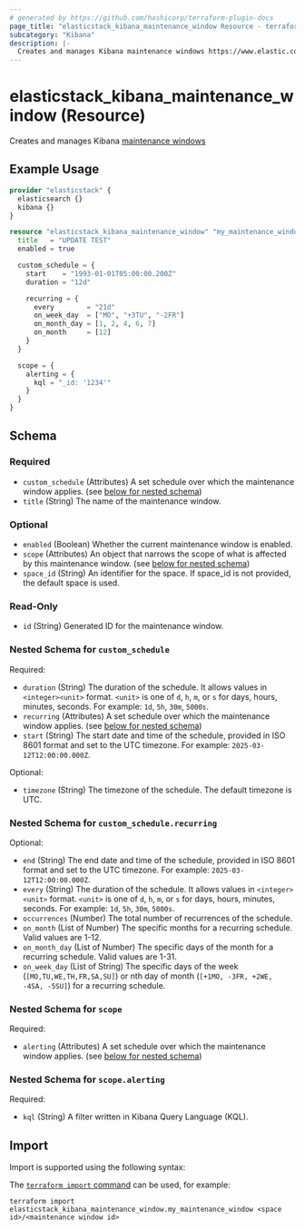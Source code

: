```yaml
---
# generated by https://github.com/hashicorp/terraform-plugin-docs
page_title: "elasticstack_kibana_maintenance_window Resource - terraform-provider-elasticstack"
subcategory: "Kibana"
description: |-
  Creates and manages Kibana maintenance windows https://www.elastic.co/docs/api/doc/kibana/group/endpoint-maintenance-window
---
```


# elasticstack_kibana_maintenance_window (Resource)

Creates and manages Kibana [maintenance windows](https://www.elastic.co/docs/api/doc/kibana/group/endpoint-maintenance-window)

## Example Usage

```terraform
provider "elasticstack" {
  elasticsearch {}
  kibana {}
}

resource "elasticstack_kibana_maintenance_window" "my_maintenance_window" {
  title   = "UPDATE TEST"
  enabled = true

  custom_schedule = {
    start    = "1993-01-01T05:00:00.200Z"
    duration = "12d"

    recurring = {
      every        = "21d"
      on_week_day  = ["MO", "+3TU", "-2FR"]
      on_month_day = [1, 2, 4, 6, 7]
      on_month     = [12]
    }
  }

  scope = {
    alerting = {
      kql = "_id: '1234'"
    }
  }
}
```

<!-- schema generated by tfplugindocs -->
## Schema

### Required

- `custom_schedule` (Attributes) A set schedule over which the maintenance window applies. (see [below for nested schema](#nestedatt--custom_schedule))
- `title` (String) The name of the maintenance window.

### Optional

- `enabled` (Boolean) Whether the current maintenance window is enabled.
- `scope` (Attributes) An object that narrows the scope of what is affected by this maintenance window. (see [below for nested schema](#nestedatt--scope))
- `space_id` (String) An identifier for the space. If space_id is not provided, the default space is used.

### Read-Only

- `id` (String) Generated ID for the maintenance window.

<a id="nestedatt--custom_schedule"></a>
### Nested Schema for `custom_schedule`

Required:

- `duration` (String) The duration of the schedule. It allows values in `<integer><unit>` format. `<unit>` is one of `d`, `h`, `m`, or `s` for days, hours, minutes, seconds. For example: `1d`, `5h`, `30m`, `5000s`.
- `recurring` (Attributes) A set schedule over which the maintenance window applies. (see [below for nested schema](#nestedatt--custom_schedule--recurring))
- `start` (String) The start date and time of the schedule, provided in ISO 8601 format and set to the UTC timezone. For example: `2025-03-12T12:00:00.000Z`.

Optional:

- `timezone` (String) The timezone of the schedule. The default timezone is UTC.

<a id="nestedatt--custom_schedule--recurring"></a>
### Nested Schema for `custom_schedule.recurring`

Optional:

- `end` (String) The end date and time of the schedule, provided in ISO 8601 format and set to the UTC timezone. For example: `2025-03-12T12:00:00.000Z`.
- `every` (String) The duration of the schedule. It allows values in `<integer><unit>` format. `<unit>` is one of `d`, `h`, `m`, or `s` for days, hours, minutes, seconds. For example: `1d`, `5h`, `30m`, `5000s`.
- `occurrences` (Number) The total number of recurrences of the schedule.
- `on_month` (List of Number) The specific months for a recurring schedule. Valid values are 1-12.
- `on_month_day` (List of Number) The specific days of the month for a recurring schedule. Valid values are 1-31.
- `on_week_day` (List of String) The specific days of the week (`[MO,TU,WE,TH,FR,SA,SU]`) or nth day of month (`[+1MO, -3FR, +2WE, -4SA, -5SU]`) for a recurring schedule.



<a id="nestedatt--scope"></a>
### Nested Schema for `scope`

Required:

- `alerting` (Attributes) A set schedule over which the maintenance window applies. (see [below for nested schema](#nestedatt--scope--alerting))

<a id="nestedatt--scope--alerting"></a>
### Nested Schema for `scope.alerting`

Required:

- `kql` (String) A filter written in Kibana Query Language (KQL).

## Import

Import is supported using the following syntax:

The [`terraform import` command](https://developer.hashicorp.com/terraform/cli/commands/import) can be used, for example:

```shell
terraform import elasticstack_kibana_maintenance_window.my_maintenance_window <space id>/<maintenance window id>
```
